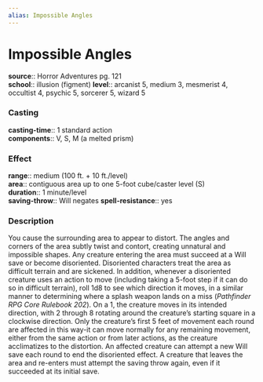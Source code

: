 ```yaml
---
alias: Impossible Angles
---
```


# Impossible Angles 

**source**:: Horror Adventures pg. 121  
**school**:: illusion (figment)
**level**:: arcanist 5, medium 3, mesmerist 4, occultist 4, psychic 5, sorcerer 5, wizard 5

### Casting 

**casting-time**:: 1 standard action  
**components**:: V, S, M (a melted prism)

### Effect 

**range**:: medium (100 ft. + 10 ft./level)  
**area**:: contiguous area up to one 5-foot cube/caster level (S)  
**duration**:: 1 minute/level  
**saving-throw**:: Will negates
**spell-resistance**:: yes

### Description 

You cause the surrounding area to appear to distort. The angles and corners of the area subtly twist and contort, creating unnatural and impossible shapes. Any creature entering the area must succeed at a Will save or become disoriented. Disoriented characters treat the area as difficult terrain and are sickened. In addition, whenever a disoriented creature uses an action to move (including taking a 5-foot step if it can do so in difficult terrain), roll 1d8 to see which direction it moves, in a similar manner to determining where a splash weapon lands on a miss (*Pathfinder RPG Core Rulebook 202*). On a 1, the creature moves in its intended direction, with 2 through 8 rotating around the creature’s starting square in a clockwise direction. Only the creature’s first 5 feet of movement each round are affected in this way-it can move normally for any remaining movement, either from the same action or from later actions, as the creature acclimatizes to the distortion. An affected creature can attempt a new Will save each round to end the disoriented effect. A creature that leaves the area and re-enters must attempt the saving throw again, even if it succeeded at its initial save.
